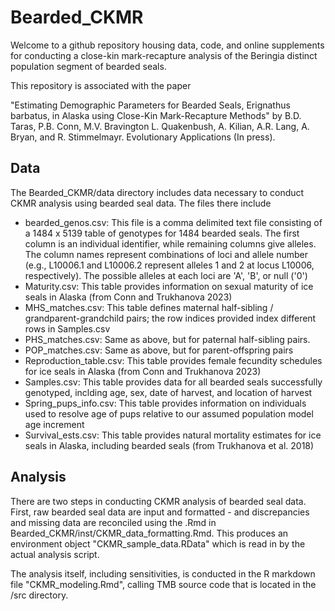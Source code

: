 # Bearded_CKMR
Welcome to a github repository housing data, code, and online supplements for conducting a close-kin mark-recapture analysis of the Beringia distinct population segment of bearded seals.

This repository is associated with the paper 

"Estimating Demographic Parameters for Bearded Seals, Erignathus barbatus, in Alaska using Close-Kin Mark-Recapture Methods" by B.D. Taras, P.B. Conn, M.V. Bravington L. Quakenbush, 
A. Kilian, A.R. Lang, A. Bryan, and R. Stimmelmayr.  Evolutionary Applications (In press).

## Data
The Bearded_CKMR/data directory includes data necessary to conduct CKMR analysis using bearded seal data.
The files there include

- bearded_genos.csv: This file is a comma delimited text file consisting of a 1484 x 5139 table of genotypes for 1484 bearded seals.  The first column is an individual identifier, while remaining columns give alleles.  The column names represent combinations of loci and allele number (e.g., L10006.1 and L10006.2 represent alleles 1 and 2 at locus L10006, respectively).  The possible alleles at each loci are 'A', 'B', or null ('0')
- Maturity.csv: This table provides information on sexual maturity of ice seals in Alaska (from Conn and Trukhanova 2023)
- MHS_matches.csv: This table defines maternal half-sibling / grandparent-grandchild pairs; the row indices provided index different rows in Samples.csv
- PHS_matches.csv: Same as above, but for paternal half-sibling pairs.
- POP_matches.csv: Same as above, but for parent-offspring pairs
- Reproduction_table.csv: This table provides female fecundity schedules for ice seals in Alaska (from Conn and Trukhanova 2023)
- Samples.csv: This table provides data for all bearded seals successfully genotyped, inclding age, sex, date of harvest, and location of harvest
- Spring_pups_info.csv: This table provides information on individuals used to resolve age of pups relative to our assumed population model age increment
- Survival_ests.csv: This table provides natural mortality estimates for ice seals in Alaska, including bearded seals (from Trukhanova et al. 2018)

## Analysis 
There are two steps in conducting CKMR analysis of bearded seal data.  First, raw bearded seal data are 
input and formatted - and discrepancies and missing data are reconciled using the .Rmd in Bearded_CKMR/inst/CKMR_data_formatting.Rmd.
This produces an environment object "CKMR_sample_data.RData" which is read in by the actual analysis script.

The analysis itself, including sensitivities, is conducted in the R markdown file "CKMR_modeling.Rmd", calling TMB source code that is 
located in the /src directory.


